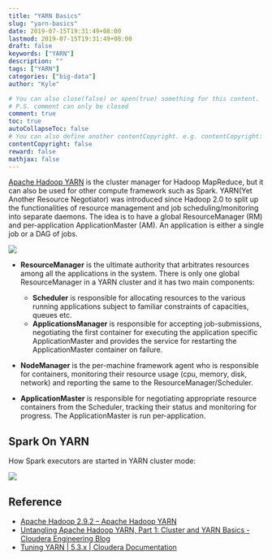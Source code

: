 ```yaml
---
title: "YARN Basics"
slug: "yarn-basics"
date: 2019-07-15T19:31:49+08:00
lastmod: 2019-07-15T19:31:49+08:00
draft: false
keywords: ["YARN"]
description: ""
tags: ["YARN"]
categories: ["big-data"]
author: "Kyle"

# You can also close(false) or open(true) something for this content.
# P.S. comment can only be closed
comment: true
toc: true
autoCollapseToc: false
# You can also define another contentCopyright. e.g. contentCopyright: "This is another copyright."
contentCopyright: false
reward: false
mathjax: false
---
```


[Apache Hadoop YARN](https://hadoop.apache.org/docs/current/hadoop-yarn/hadoop-yarn-site/YARN.html) is the cluster manager for Hadoop MapReduce, but it can also be used for other compute framework such as Spark. YARN(Yet Another Resource Negotiator) was introduced since Hadoop 2.0 to split up the functionalities of resource management and job scheduling/monitoring into separate daemons. The idea is to have a global ResourceManager (RM) and per-application ApplicationMaster (AM). An application is either a single job or a DAG of jobs.
<!--more-->

![](https://hadoop.apache.org/docs/current/hadoop-yarn/hadoop-yarn-site/yarn_architecture.gif)

- **ResourceManager** is the ultimate authority that arbitrates resources among all the applications in the system. There is only one global ResourceManager in a YARN cluster and it has two main components:
  * **Scheduler** is responsible for allocating resources to the various running applications subject to familiar constraints of capacities, queues etc.
  * **ApplicationsManager** is responsible for accepting job-submissions, negotiating the first container for executing the application specific ApplicationMaster and provides the service for restarting the ApplicationMaster container on failure.

- **NodeManager** is the per-machine framework agent who is responsible for containers, monitoring their resource usage (cpu, memory, disk, network) and reporting the same to the ResourceManager/Scheduler.

- **ApplicationMaster** is responsible for negotiating appropriate resource containers from the Scheduler, tracking their status and monitoring for progress. The ApplicationMaster is run per-application.


## Spark On YARN

How Spark executors are started in YARN cluster mode:

![](https://trello-attachments.s3.amazonaws.com/5cc443a11c07cb4a8711dceb/5d1dadb1bce6c77b381e18ef/29b5697eaeeb984f0ca873b8ae1bff74/image.png)

## Reference

- [Apache Hadoop 2.9.2 – Apache Hadoop YARN](https://hadoop.apache.org/docs/current/hadoop-yarn/hadoop-yarn-site/YARN.html)
- [Untangling Apache Hadoop YARN, Part 1: Cluster and YARN Basics - Cloudera Engineering Blog](https://blog.cloudera.com/blog/2015/09/untangling-apache-hadoop-yarn-part-1/)
- [Tuning YARN | 5.3.x | Cloudera Documentation](https://www.cloudera.com/documentation/enterprise/5-3-x/topics/cdh_ig_yarn_tuning.html)